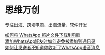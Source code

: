 # 思维万创  
专注出海、跨境电商、出海流量、软件开发

[如何将 WhatsApp 照片文件下载到电脑](https://github.com/chinacode/wecreative/blob/main/如何将WhatsApp照片文件下载到电脑.md "如何将 WhatsApp 照片文件下载到电脑")  
[添加WhatsApp好友时如何避免被添加到通讯录](https://github.com/chinacode/wecreative/blob/main/添加WhatsApp好友时如何避免被添加到通讯录.md "添加WhatsApp好友时如何避免被添加到通讯录")  
[如何让发送者不知道你收听了WhatsApp语音消息](https://github.com/chinacode/wecreative/blob/main/如何让发送者不知道你收听了WhatsApp语音消息.md "如何让发送者不知道你收听了WhatsApp语音消息")


